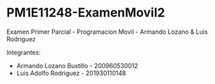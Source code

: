 # PM1E11248-ExamenMovil2

Examen Primer Parcial - Programacion Movil - Armando Lozano & Luis Rodriguez

Integrantes:

- Armando Lozano Bustillo - 200960530012
- Luis Adolfo Rodriguez - 201930110148
